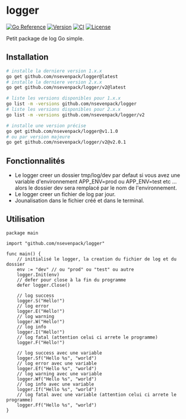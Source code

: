 # logger

[![Go Reference](https://pkg.go.dev/badge/github.com/nsevenpack/logger.svg)](https://pkg.go.dev/github.com/nsevenpack/logger)
[![Version](https://img.shields.io/github/v/tag/nsevenpack/logger?label=version&sort=semver)](https://github.com/nsevenpack/logger/releases)
[![CI](https://github.com/nsevenpack/logger/actions/workflows/release.yml/badge.svg)](https://github.com/nsevenpack/logger/actions/workflows/release.yml)
[![License](https://img.shields.io/github/license/nsevenpack/logger)](https://github.com/nsevenpack/logger/blob/main/LICENSE)


Petit package de log Go simple.

## Installation

```bash
# installe la derniere version 1.x.x
go get github.com/nsevenpack/logger@latest
# installe la derniere version 2.x.x
go get github.com/nsevenpack/logger/v2@latest

# liste les versions disponibles pour 1.x.x
go list -m -versions github.com/nsevenpack/logger
# liste les versions disponibles pour 2.x.x
go list -m -versions github.com/nsevenpack/logger/v2

# installe une version précise
go get github.com/nsevenpack/logger@v1.1.0
# ou par version majeure
go get github.com/nsevenpack/logger/v2@v2.0.1
```

## Fonctionnalités
- Le logger creer un dossier tmp/log/dev par defaut si vous avez une variable d'environnement APP_ENV=prod ou APP_ENV=test etc ...  
alors le dossier dev sera remplacé par le nom de l'environnement.  
- Le logger creer un fichier de log par jour.  
- Jounalisation dans le fichier créé et dans le terminal.  

## Utilisation

```golang
package main

import "github.com/nsevenpack/logger"

func main() {
	// initialisé le logger, la creation du fichier de log et du dossier
	env := "dev" // ou "prod" ou "test" ou autre
	logger.Init(env)
	// defer pour close à la fin du programme
	defer logger.Close()

	// log success
	logger.S("Hello!")
	// log error
	logger.E("Hello!")
	// log warning
	logger.W("Hello!")
	// log info
	logger.I("Hello!")
	// log fatal (attention celui ci arrete le programme)
	logger.F("Hello!")

	// log success avec une variable
	logger.Sf("Hello %s", "world")
	// log error avec une variable
	logger.Ef("Hello %s", "world")
	// log warning avec une variable
	logger.Wf("Hello %s", "world")
	// log info avec une variable
	logger.If("Hello %s", "world")
	// log fatal avec une variable (attention celui ci arrete le programme)
	logger.Ff("Hello %s", "world")
}
```
